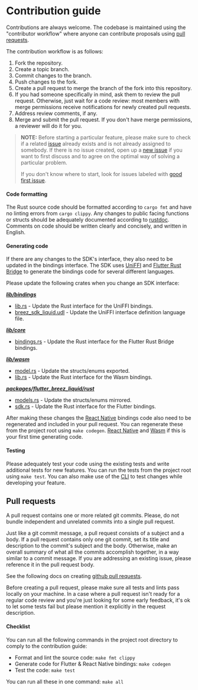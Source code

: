 # Contribution guide

Contributions are always welcome. The codebase is maintained using the "contributor workflow" where anyone can contribute proposals using [pull requests](https://docs.github.com/en/pull-requests/collaborating-with-pull-requests/proposing-changes-to-your-work-with-pull-requests/about-pull-requests).

The contribution workflow is as follows:

1. Fork the repository.
2. Create a topic branch.
3. Commit changes to the branch.
4. Push changes to the fork.
5. Create a pull request to merge the branch of the fork into this repository.
6. If you had someone specifically in mind, ask them to review the pull request. 
Otherwise, just wait for a code review: most members with merge permissions receive notifications for newly created pull requests.
7. Address review comments, if any.
8. Merge and submit the pull request. 
If you don't have merge permissions, a reviewer will do it for you.

> **NOTE:** Before starting a particular feature, please make sure to check if a related [issue](https://github.com/breez/breez-sdk-liquid/issues) already exists and is not already assigned to somebody. If there is no issue created, open up a [new issue](https://github.com/breez/breez-sdk-liquid/issues/new) if you want to first discuss and to agree on the optimal way of solving a particular problem.
>
> If you don't know where to start, look for issues labeled with [good first issue](https://github.com/breez/breez-sdk-liquid/labels/good%20first%20issue).

#### Code formatting
The Rust source code should be formatted according to `cargo fmt` and have no linting errors from `cargo clippy`. Any changes to public facing functions or structs should be adequately documented according to [rustdoc](https://doc.rust-lang.org/rustdoc/index.html#using-rustdoc-with-cargo). Comments on code should be written clearly and concisely, and written in English.

#### Generating code
If there are any changes to the SDK's interface, they also need to be updated in the bindings interface. The SDK uses [UniFFI](https://github.com/mozilla/uniffi-rs) and [Flutter Rust Bridge](https://pub.dev/packages/flutter_rust_bridge) to generate the bindings code for several different languages. 

Please update the following crates when you change an SDK interface:

__*[lib/bindings](lib/bindings)*__
* [lib.rs](lib/bindings/src/lib.rs) - Update the Rust interface for the UniFFI bindings.
* [breez_sdk_liquid.udl](lib/bindings/src/breez_sdk_liquid.udl) - Update the UniFFI interface definition language file.

__*[lib/core](lib/core)*__
* [bindings.rs](lib/core/src/bindings.rs) - Update the Rust interface for the Flutter Rust Bridge bindings.

__*[lib/wasm](lib/wasm)*__
* [model.rs](lib/wasm/src/model.rs) - Update the structs/enums exported.
* [lib.rs](lib/wasm/src/lib.rs) - Update the Rust interface for the Wasm bindings.

__*[packages/flutter_breez_liquid/rust](packages/flutter_breez_liquid/rust)*__
* [models.rs](packages/flutter_breez_liquid/rust/src/models.rs) - Update the structs/enums mirrored.
* [sdk.rs](packages/flutter_breez_liquid/rust/src/sdk.rs) - Update the Rust interface for the Flutter bindings.

After making these changes the [React Native](packages/react-native) bindings code also need to be regenerated and included in your pull request. You can regenerate these from the project root using `make codegen`. [React Native](packages/react-native/DEVELOPMENT.md) and [Wasm](lib/wasm/DEVELOPMENT.md) if this is your first time generating code.

#### Testing
Please adequately test your code using the existing tests and write additional tests for new features. You can run the tests from the project root using `make test`. You can also make use of the [CLI](cli) to test changes while developing your feature.

## Pull requests

A pull request contains one or more related git commits. Please, do not bundle independent and unrelated commits into a single pull request.

Just like a git commit message, a pull request consists of a subject and a body. If a pull request contains only one git commit, set its title and description to the commit's subject and the body. Otherwise, make an overall summary of what all the commits accomplish together, in a way similar to a commit message. If you are addressing an existing issue, please reference it in the pull request body.

See the following docs on creating [github pull requests](https://docs.github.com/en/pull-requests/collaborating-with-pull-requests/proposing-changes-to-your-work-with-pull-requests/creating-a-pull-request).

Before creating a pull request, please make sure all tests and lints pass locally on your machine. In a case where a pull request isn't ready for a regular code review and you're just looking for some early feedback,
it's ok to let some tests fail but please mention it explicitly in the request description. 

#### Checklist
You can run all the following commands in the project root directory to comply to the contribution guide:
- Format and lint the source code: `make fmt clippy`
- Generate code for Flutter & React Native bindings: `make codegen`
- Test the code: `make test`

You can run all these in one command: `make all`
